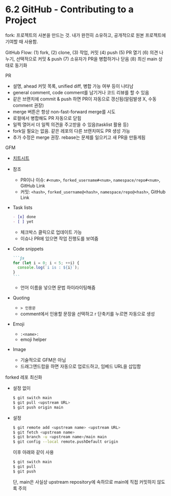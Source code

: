 # 6.2 GitHub - Contributing to a Project

fork: 프로젝트의 사본을 만드는 것. 내가 완전히 소유하고, 공개적으로 원본 프로젝트에 기여할 때 사용함.

GitHub Flow: (1) fork, (2) clone, (3) 작업, 커밋 (4) push (5) PR 열기 (6) 의견 나누기, 선택적으로 커밋 & push (7) 소유자가 PR을 병합하거나 닫음 (8) 최신 main 상태로 동기화

PR

- 설명, ahead 커밋 목록, unified diff, 병합 가능 여부 등이 나타남
- general comment, code comment를 남기거나 코드 리뷰를 할 수 있음
- 같은 브랜치에 commit & push 하면 PR이 자동으로 갱신됨(알림발생 X, 수동 comment 권장)
- merge 버튼은 항상 non-fast-forward merge를 시도
- 로컬에서 병합해도 PR 자동으로 닫힘
- 일찍 열어서 더 일찍 의견을 주고받을 수 있음(tasklist 활용 등)
- fork일 필요는 없음. 같은 레포의 다른 브랜치여도 PR 생성 가능
- 추가 수정은 merge 권장. rebase는 문제를 일으키고 새 PR을 만들게됨

GFM

- [치트시트](https://docs.github.com/ko/get-started/writing-on-github/getting-started-with-writing-and-formatting-on-github/basic-writing-and-formatting-syntax)
- 참조
  - PR이나 이슈: `#<num>`, `forked_username#<num>`, `namespace/repo#<num>`, GitHub Link
  - 커밋: `<hash>`, `forked_username@<hash>`, `namespace/repo@<hash>`, GitHub Link
- Task lists

  ```markdown
  - [x] done
  - [ ] yet
  ```

  - 체크박스 클릭으로 업데이트 가능
  - 이슈나 PR에 있으면 작업 진행도를 보여줌

- Code snippets

  ````markdown
  ```js
  for (let i = 0; i < 5; ++i) {
    console.log(`i is : ${i}`);
  }
  ```
  ````

  - 언어 이름을 넣으면 문법 하이라이팅해줌

- Quoting
  - `> 인용문`
  - comment에서 인용할 문장을 선택하고 r 단축키를 누르면 자동으로 생성
- Emoji
  - `:<name>:`
  - emoji helper
- Image
  - 기술적으로 GFM은 아님
  - 드래그앤드랍을 하면 자동으로 업로드하고, 임베드 URL을 삽입함

forked 레포 최신화

- 설정 없이
  ```bash
  $ git switch main
  $ git pull <upstream URL>
  $ git push origin main
  ```
- 설정

  ```bash
  $ git remote add <upstream name> <upstream URL>
  $ git fetch <upstream name>
  $ git branch -u <upstream name>/main main
  $ git config --local remote.pushDefault origin
  ```

  이후 아래와 같이 사용

  ```bash
  $ git switch main
  $ git pull
  $ git push
  ```

  단, main은 사실상 upstream repository에 속하므로 main에 직접 커밋하지 않도록 주의
